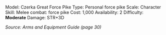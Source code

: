 Model: Czerka Great Force Pike
Type: Personal force pike
Scale: Character
Skill: Melee combat: force pike
Cost: 1,000
Availability: 2
Difficulty: **Moderate**
Damage: STR+3D

*Source: Arms and Equipment Guide (page 30)*